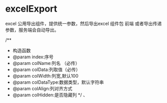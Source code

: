 # excelExport
excel 公用导出组件，提供统一参数，然后导出excel 组件包
前端 或者导出传递参数，服务端会自动导出。

/**
   * 构造函数
   * @param index:序号
   * @param colName:列名 （必传）
   * @param colData:列取值（必传）
   * @param colWidth:列宽,默认100
   * @param colDataType:数据类型，默认字符串
   * @param colAlign:列对齐方式
   * @param colHidden:是否隐藏列
*/
、
